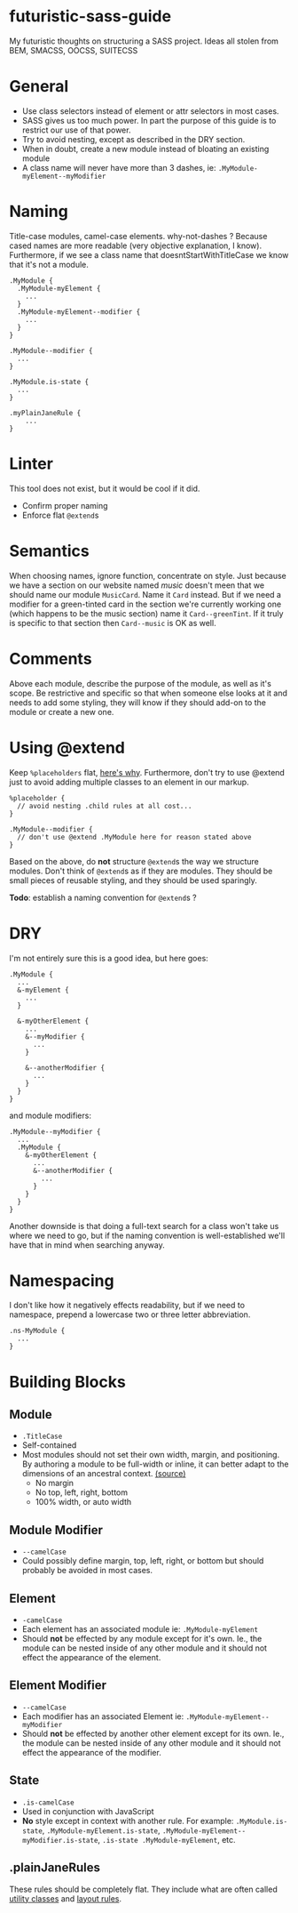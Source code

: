 futuristic-sass-guide
=====================

My futuristic thoughts on structuring a SASS project. Ideas all stolen from BEM, SMACSS, OOCSS, SUITECSS

# General

- Use class selectors instead of element or attr selectors in most cases.
- SASS gives us too much power. In part the purpose of this guide is to restrict our use of that power.
- Try to avoid nesting, except as described in the DRY section.
- When in doubt, create a new module instead of bloating an existing module
- A class name will never have more than 3 dashes, ie: `.MyModule-myElement--myModifier`

# Naming

Title-case modules, camel-case elements. why-not-dashes ? Because cased names are more readable (very objective explanation, I know). Furthermore, if we see a class name that doesntStartWithTitleCase we know that it's not a module.

    .MyModule {
      .MyModule-myElement {
        ...
      }
      .MyModule-myElement--modifier {
        ...
      }
    }
    
    .MyModule--modifier {
      ...
    }
    
    .MyModule.is-state {
      ...
    }
    
    .myPlainJaneRule {
        ...
    }
    
# Linter

This tool does not exist, but it would be cool if it did.

- Confirm proper naming
- Enforce flat `@extend`s

# Semantics

When choosing names, ignore function, concentrate on style. Just because we have a section on our website named *music* doesn't meen that we should name our module `MusicCard`. Name it `Card` instead. But if we need a modifier for a green-tinted card in the section we're currently working one (which happens to be the music section) name it `Card--greenTint`. If it truly is specific to that section then `Card--music` is OK as well.

# Comments

Above each module, describe the purpose of the module, as well as it's scope. Be restrictive and specific so that when someone else looks at it and needs to add some styling, they will know if they should add-on to the module or create a new one.

# Using @extend
    
Keep `%placeholders` flat, [here's why](http://oliverjash.me/2012/09/07/methods-for-modifying-objects-in-oocss.html). Furthermore, don't try to use @extend just to avoid adding multiple classes to an element in our markup.

    %placeholder {
      // avoid nesting .child rules at all cost...
    }
    
    .MyModule--modifier {
      // don't use @extend .MyModule here for reason stated above
    }

Based on the above, do **not** structure `@extend`s the way we structure modules. Don't think of `@extend`s as if they are modules. They should be small pieces of reusable styling, and they should be used sparingly.

**Todo**: establish a naming convention for `@extend`s ?

# DRY

I'm not entirely sure this is a good idea, but here goes:

    .MyModule {
      ...
      &-myElement {
        ...
      }
      
      &-myOtherElement {
        ...
        &--myModifier {
          ...
        }
        
        &--anotherModifier {
          ...
        }
      }
    }
    
and module modifiers:

    .MyModule--myModifier {
      ...
      .MyModule {
        &-myOtherElement {
          ...
          &--anotherModifier {
            ...
          }
        }
      }
    }
    
    
Another downside is that doing a full-text search for a class won't take us where we need to go, but if the naming convention is well-established we'll have that in mind when searching anyway.


# Namespacing

I don't like how it negatively effects readability, but if we need to namespace, prepend a lowercase two or three letter abbreviation.

    .ns-MyModule {
      ...
    }


# Building Blocks

## Module

- `.TitleCase`
- Self-contained
- Most modules should not set their own width, margin, and positioning. By authoring a module to be full-width or inline, it can better adapt to the dimensions of an ancestral context. [(source)](https://github.com/suitcss/suit/blob/master/doc/components.md#adapting-to-ancestral-context)
    - No margin
    - No top, left, right, bottom
    - 100% width, or auto width

## Module Modifier

- `--camelCase`
- Could possibly define margin, top, left, right, or bottom but should probably be avoided in most cases.

## Element

- `-camelCase`
- Each element has an associated module ie: `.MyModule-myElement`
- Should **not** be effected by any module except for it's own. Ie., the module can be nested inside of any other module and it should not effect the appearance of the element.

## Element Modifier

- `--camelCase`
- Each modifier has an associated Element ie: `.MyModule-myElement--myModifier`
- Should **not** be effected by another other element except for its own. Ie., the module can be nested inside of any other module and it should not effect the appearance of the modifier.

## State

- `.is-camelCase`
- Used in conjunction with JavaScript
- **No** style except in context with another rule. For example: `.MyModule.is-state`, `.MyModule-myElement.is-state`, `.MyModule-myElement--myModifier.is-state`, `.is-state .MyModule-myElement`, etc.

## .plainJaneRules

These rules should be completely flat. They include what are often called [utility classes](https://github.com/suitcss/suit/blob/master/doc/naming-conventions.md#u-utilityName) and [layout rules](http://smacss.com/book/type-layout).

